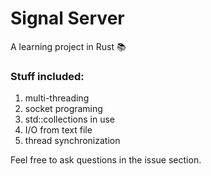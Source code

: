 # Signal Server
A learning project in Rust 📚

### Stuff included:
1. multi-threading
1. socket programing
1. std::collections in use
1. I/O from text file
1. thread synchronization

Feel free to ask questions in the issue section.
